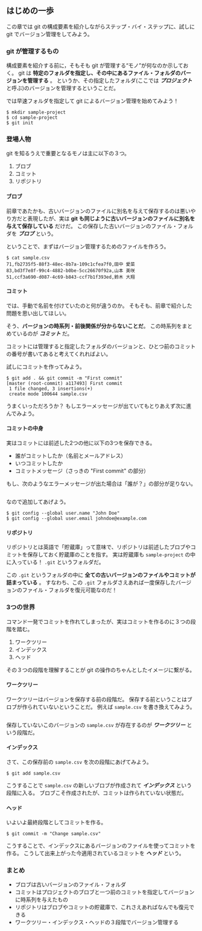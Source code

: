 ## はじめの一歩

この章では git の構成要素を紹介しながらステップ・バイ・ステップに、試しに  git でバージョン管理をしてみよう。

### git が管理するもの

構成要素を紹介する前に，そもそも git が管理する“モノ”が何なのか示しておく。
git は **特定のフォルダを指定し、その中にあるファイル・フォルダのバージョンを管理する** 。
というか、その指定したフォルダ(ここでは ***プロジェクト*** と呼ぶ)のバージョンを管理するということだ。

では早速フォルダを指定して git によるバージョン管理を始めてみよう！

```
$ mkdir sample-project
$ cd sample-project
$ git init
```

### 登場人物

git を知るうえで重要となるモノは主に以下の３つ。

1. ブロブ
2. コミット
3. リポジトリ

#### ブロブ

前章であたかも、古いバージョンのファイルに別名を与えて保存するのは悪いやり方だと表現したが、実は **git も同じように古いバージョンのファイルに別名を与えて保存している** だけだ。
この保存した古いバージョンのファイル・フォルダを ***ブロブ*** という。

ということで、まずはバージョン管理するためのファイルを作ろう。

```
$ cat sample.csv
71,fb2735f5-88f3-48ec-8b7a-109c1cfea7f0,田中 愛菜
83,bd3f7e8f-99c4-4882-b0be-5cc26670f92a,山本 美咲
51,ccf3a690-d087-4c69-b843-ccf7b1f393ed,鈴木 大翔
```

#### コミット

では、手動で名前を付けていたのと何が違うのか。
そもそも、前章で紹介した問題を思い出してほしい。

そう、**バージョンの時系列・前後関係が分からないことだ**。
この時系列をまとめているのが ***コミット*** だ。

コミットには管理すると指定したフォルダのバージョンと、ひとつ前のコミットの番号が書いてあると考えてくれればよい。

試しにコミットを作ってみよう。

```
$ git add . && git commit -m "First commit"
[master (root-commit) a117493] First commit
 1 file changed, 3 insertions(+)
 create mode 100644 sample.csv
```

うまくいっただろうか？
もしエラーメッセージが出ていてもとりあえず次に進んでみよう。

#### コミットの中身

実はコミットには前述した2つの他に以下の3つを保存できる。

- 誰がコミットしたか（名前とメールアドレス）
- いつコミットしたか
- コミットメッセージ（さっきの "First commit" の部分）

もし、次のようなエラーメッセージが出た場合は「誰が？」の部分が足りない。

```
```

なので追加してあげよう。

```
$ git config --global user.name "John Doe"
$ git config --global user.email johndoe@example.com
```

#### リポジトリ

リポジトリとは英語で「貯蔵庫」って意味で、リポジトリは前述したブロブやコミットを保存しておく貯蔵庫のことを指す。
実は貯蔵庫も `sample-project` の中に入っている！
`.git` というフォルダだ。

この `.git` というフォルダの中に **全ての古いバージョンのファイルやコミットが詰まっている** 。
すなわち、この `.git` フォルダさえあれば一度保存したバージョンのファイル・フォルダを復元可能なのだ！

### 3つの世界

コマンド一発でコミットを作れてしまったが、実はコミットを作るのに３つの段階を踏む。

1. ワークツリー
2. インデックス
3. ヘッド

その３つの段階を理解することが git の操作のちゃんとしたイメージに繫がる。

#### ワークツリー

ワークツリーはバージョンを保存する前の段階だ。
保存する前ということはブロブが作られていないということだ。
例えば `sample.csv` を書き換えてみよう。

```
```

保存していないこのバージョンの `sample.csv` が存在するのが ***ワークツリー*** という段階だ。

#### インデックス

さて、この保存前の `sample.csv` を次の段階にあげてみよう。

```
$ git add sample.csv
```

こうすることで `sample.csv` の新しいブロブが作成されて ***インデックス*** という段階に入る。
ブロブこそ作成されたが、コミットは作られていない状態だ。

#### ヘッド

いよいよ最終段階としてコミットを作る。

```
$ git commit -m "Change sample.csv"
```

こうすることで、インデックスにあるバージョンのファイルを使ってコミットを作る。
こうして出来上がった今適用されているコミットを ***ヘッド*** という。

### まとめ

- ブロブは古いバージョンのファイル・フォルダ
- コミットはプロジェクトのブロブと一つ前のコミットを指定してバージョンに時系列を与えたもの
- リポジトリはブロブやコミットの貯蔵庫で、これさえあればなんでも復元できる
- ワークツリー・インデックス・ヘッドの３段階でバージョン管理する

